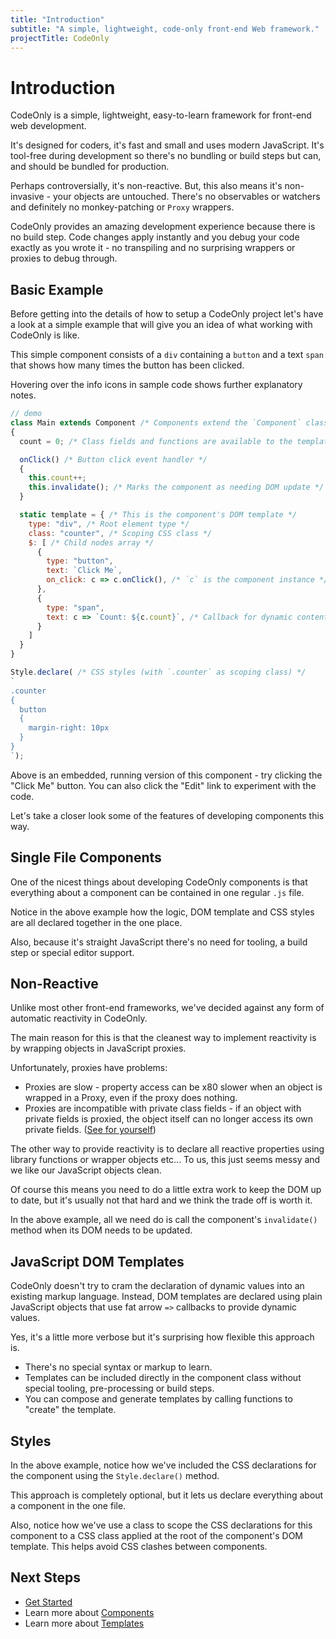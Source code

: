 ```yaml
---
title: "Introduction"
subtitle: "A simple, lightweight, code-only front-end Web framework."
projectTitle: CodeOnly
---
```

# Introduction

CodeOnly is a simple, lightweight, easy-to-learn framework for
front-end web development. 

It's designed for coders, it's fast and small and uses modern 
JavaScript.  It's tool-free during development so there's
no bundling or build steps but can, and should be bundled for
production.

Perhaps controversially, it's non-reactive. But, this also means 
it's non-invasive - your objects are untouched. There's no 
observables or watchers and definitely no monkey-patching or 
`Proxy` wrappers.

CodeOnly provides an amazing development experience because there
is no build step. Code changes apply instantly and you debug your code 
exactly as you wrote it - no transpiling and no surprising wrappers
or proxies to debug through.


## Basic Example

Before getting into the details of how to setup a CodeOnly project
let's have a look at a simple example that will give you an idea of 
what working with CodeOnly is like.

This simple component consists of a `div` containing a `button` and 
a text `span` that shows how many times the button has been clicked.

<div class="tip">

Hovering over the info icons in sample code shows further explanatory notes.

</div>

```js
// demo
class Main extends Component /* Components extend the `Component` class */
{
  count = 0; /* Class fields and functions are available to the template */

  onClick() /* Button click event handler */
  { 
    this.count++; 
    this.invalidate(); /* Marks the component as needing DOM update */
  }

  static template = { /* This is the component's DOM template */
    type: "div", /* Root element type */
    class: "counter", /* Scoping CSS class */
    $: [ /* Child nodes array */
      {
        type: "button",
        text: `Click Me`,
        on_click: c => c.onClick(), /* `c` is the component instance */
      },
      {
        type: "span",
        text: c => `Count: ${c.count}`, /* Callback for dynamic content */
      }
    ]
  }
}

Style.declare( /* CSS styles (with `.counter` as scoping class) */
`
.counter
{
  button
  {
    margin-right: 10px
  }
}
`); 
```

<div class="tip">

Above is an embedded, running version of this component - try clicking the "Click Me" 
button.  You can also click the "Edit" link to experiment with the code.

</div>

Let's take a closer look some of the features of developing components this way.


## Single File Components

One of the nicest things about developing CodeOnly components is that everything
about a component can be contained in one regular `.js` file.

Notice in the above example how the logic, DOM template and CSS styles are all
declared together in the one place.

Also, because it's straight JavaScript there's no need for tooling, a build
step or special editor support.


## Non-Reactive

Unlike most other front-end frameworks, we've decided against any form of
automatic reactivity in CodeOnly.

The main reason for this is that the cleanest way to implement reactivity 
is by wrapping objects in JavaScript proxies. 

Unfortunately, proxies have problems:

* Proxies are slow - property access can be x80 slower when an object is 
  wrapped in a Proxy, even if the proxy does nothing.
* Proxies are incompatible with private class fields - if an object with 
  private fields is proxied, the object itself can no longer access its own
  private fields. ([See for yourself](/lab#H4sIAAAAAAAACmVQwWrDMAz9lYd3aWHU3XWlp8LOPRR28cW11cYjkYPsNRsh/z6cmLJ1Oj30np70NCoXPalXpTUOrU0JQ8gNegk3mwmXQK037GbmRCnPGsOjYQB4qrq3IsMeL9vtbmGulI+/uNV6ade5UkL5Uxi5CWnzx6c6TIYnw4a1xrvYHiEjMCx6iV/fhm9WFog9mAYcC14VdD/zGSOm9a6alDaWIM4yOKKNfCWBdY5SQsgJceDH6FrDqINljhlC1t/5jrozycMLLhI7WEY8f5DLmMeHJiaqm33wKE6eXGuFELJRhuccm38vmy9X0w9JSCRhowEAAA==))

The other way to provide reactivity is to declare all reactive properties
using library functions or wrapper objects etc...  To us, this just 
seems messy and we like our JavaScript objects clean.

Of course this means you need to do a little extra work to keep the DOM
up to date, but it's usually not that hard and we think the trade off 
is worth it.

In the above example, all we need do is call the component's `invalidate()` 
method when its DOM needs to be updated.


## JavaScript DOM Templates

CodeOnly doesn't try to cram the declaration of dynamic values into an
existing markup language.  Instead, DOM templates are declared using
plain JavaScript objects that use fat arrow `=>` callbacks to provide 
dynamic values.

Yes, it's a little more verbose but it's surprising how flexible this
approach is.

* There's no special syntax or markup to learn.
* Templates can be included directly in the component class without
  special tooling, pre-processing or build steps.
* You can compose and generate templates by calling functions to "create"
  the template.


## Styles

In the above example, notice how we've included the CSS declarations
for the component using the `Style.declare()` method.

This approach is completely optional, but it lets us declare everything 
about a component in the one file.

Also, notice how we've use a class to scope the CSS declarations
for this component to a CSS class applied at the root of the component's
DOM template.  This helps avoid CSS clashes between components.



## Next Steps

* [Get Started](start)
* Learn more about [Components](component)
* Learn more about [Templates](template)

